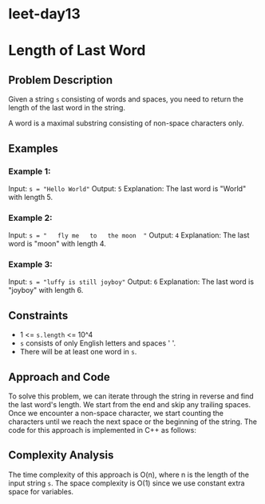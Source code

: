 # leet-day13

# Length of Last Word

## Problem Description

Given a string `s` consisting of words and spaces, you need to return the length of the last word in the string.

A word is a maximal substring consisting of non-space characters only.

## Examples

### Example 1:

Input: `s = "Hello World"`
Output: `5`
Explanation: The last word is "World" with length 5.

### Example 2:

Input: `s = "   fly me   to   the moon  "`
Output: `4`
Explanation: The last word is "moon" with length 4.

### Example 3:

Input: `s = "luffy is still joyboy"`
Output: `6`
Explanation: The last word is "joyboy" with length 6.

## Constraints

- 1 <= `s.length` <= 10^4
- `s` consists of only English letters and spaces ' '.
- There will be at least one word in `s`.

## Approach and Code

To solve this problem, we can iterate through the string in reverse and find the last word's length. We start from the end and skip any trailing spaces. Once we encounter a non-space character, we start counting the characters until we reach the next space or the beginning of the string. The code for this approach is implemented in C++ as follows:


## Complexity Analysis

The time complexity of this approach is O(n), where n is the length of the input string `s`. The space complexity is O(1) since we use constant extra space for variables.
